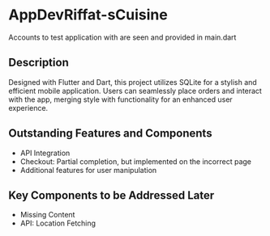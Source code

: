 # AppDevRiffat-sCuisine

Accounts to test application with are seen and provided in main.dart

## Description
Designed with Flutter and Dart, this project utilizes SQLite for a stylish and efficient mobile application. Users can seamlessly place orders and interact with the app, merging style with functionality for an enhanced user experience.


## Outstanding Features and Components 
- API Integration
- Checkout: Partial completion, but implemented on the incorrect page
- Additional features for user manipulation

## Key Components to be Addressed Later 
- Missing Content
- API: Location Fetching
